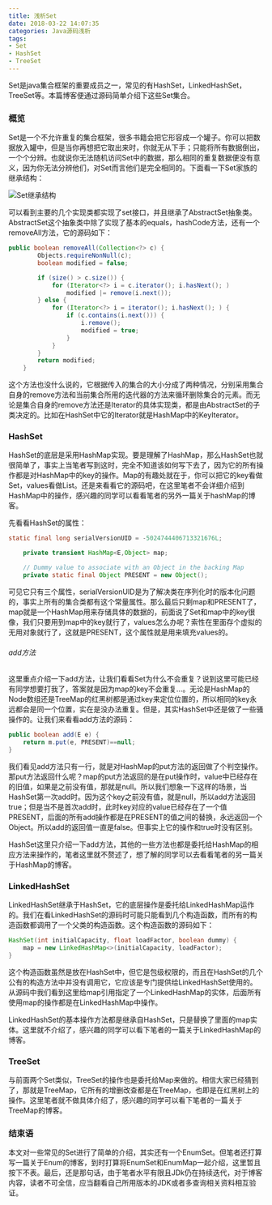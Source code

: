 ```yaml
---
title: 浅析Set
date: 2018-03-22 14:07:35
categories: Java源码浅析
tags:
- Set
- HashSet
- TreeSet
---
```


Set是java集合框架的重要成员之一，常见的有HashSet，LinkedHashSet，TreeSet等。本篇博客便通过源码简单介绍下这些Set集合。

### 概览

Set是一个不允许重复的集合框架，很多书籍会把它形容成一个罐子。你可以把数据放入罐中，但是当你再想把它取出来时，你就无从下手；只能将所有数据倒出，一个个分辨。也就说你无法随机访问Set中的数据，那么相同的重复数据便没有意义，因为你无法分辨他们，对Set而言他们是完全相同的。下面看一下Set家族的继承结构：

![Set继承结构](https://yusheng-picgo.oss-cn-beijing.aliyuncs.com/picgo/Set继承结构.png)

可以看到主要的几个实现类都实现了set接口，并且继承了AbstractSet抽象类。AbstractSet这个抽象类中除了实现了基本的equals，hashCode方法，还有一个removeAll方法，它的源码如下：

```java
public boolean removeAll(Collection<?> c) {
        Objects.requireNonNull(c);
        boolean modified = false;

        if (size() > c.size()) {
            for (Iterator<?> i = c.iterator(); i.hasNext(); )
                modified |= remove(i.next());
        } else {
            for (Iterator<?> i = iterator(); i.hasNext(); ) {
                if (c.contains(i.next())) {
                    i.remove();
                    modified = true;
                }
            }
        }
        return modified;
    }
```

这个方法也没什么说的，它根据传入的集合的大小分成了两种情况，分别采用集合自身的remove方法和当前集合所用的迭代器的方法来循环删除集合的元素。而无论是集合自身的remove方法还是Iterator的具体实现类，都是由AbstractSet的子类决定的。比如在HashSet中它的Iterator就是HashMap中的KeyIterator。

### HashSet

HashSet的底层是采用HashMap实现。要是理解了HashMap，那么HashSet也就很简单了，事实上当笔者写到这时，完全不知道该如何写下去了，因为它的所有操作都是对HashMap中的key的操作。Map的有趣处就在于，你可以把它的key看做Set，values看做List。还是来看看它的源码吧，在这里笔者不会详细介绍到HashMap中的操作，感兴趣的同学可以看看笔者的另外一篇关于hashMap的博客。

先看看HashSet的属性：

```java
static final long serialVersionUID = -5024744406713321676L;

    private transient HashMap<E,Object> map;

    // Dummy value to associate with an Object in the backing Map
    private static final Object PRESENT = new Object();
```

可见它只有三个属性，serialVersionUID是为了解决类在序列化时的版本化问题的，事实上所有的集合类都有这个常量属性。那么最后只剩map和PRESENT了，map就是一个HashMap用来存储具体的数据的，前面说了Set和map中的key很像，我们只要用到map中的key就行了，values怎么办呢？索性在里面存个虚拟的无用对象就行了，这就是PRESENT，这个属性就是用来填充values的。

###### add方法

这里重点介绍一下add方法，让我们看看Set为什么不会重复？说到这里可能已经有同学想要打我了，答案就是因为map的key不会重复...。无论是HashMap的Node数组还是TreeMap的红黑树都是通过key来定位位置的，所以相同的key永远都会是同一个位置，实在是没办法重复。但是，其实HashSet中还是做了一些骚操作的。让我们来看看add方法的源码：

```java
public boolean add(E e) {
    return m.put(e, PRESENT)==null;
}
```

我们看见add方法只有一行，就是对HashMap的put方法的返回做了个判空操作。那put方法返回什么呢？map的put方法返回的是在put操作时，value中已经存在的旧值，如果是之前没有值，那就是null。所以我们想象一下这样的场景，当HashSet第一次add时。因为这个key之前没有值，就是null，所以add方法返回true；但是当不是首次add时，此时key对应的value已经存在了一个值PRESENT，后面的所有add操作都是在PRESENT的值之间的替换，永远返回一个Object。所以add的返回值一直是false。但事实上它的操作和true时没有区别。

HashSet这里只介绍一下add方法，其他的一些方法也都是委托给HashMap的相应方法来操作的，笔者这里就不赘述了，想了解的同学可以去看看笔者的另一篇关于HashMap的博客。

### LinkedHashSet

LinkedHashSet继承于HashSet，它的底层操作是委托给LinkedHashMap运作的。我们在看LinkedHashSet的源码时可能只能看到几个构造函数，而所有的构造函数都调用了一个父类的构造函数。这个构造函数的源码如下：

```java
HashSet(int initialCapacity, float loadFactor, boolean dummy) {
    map = new LinkedHashMap<>(initialCapacity, loadFactor);
}
```

这个构造函数虽然是放在HashSet中，但它是包级权限的，而且在HashSet的几个公有的构造方法中并没有调用它，它应该是专门提供给LinkedHashSet使用的。从源码中我们看到这里给map引用指定了一个LinkedHashMap的实体，后面所有使用map的操作都是在LinkedHashMap中操作。

LinkedHashSet的基本操作方法都是继承自HashSet，只是替换了里面的map实体。这里就不介绍了，感兴趣的同学可以看下笔者的一篇关于LinkedHashMap的博客。

### TreeSet

与前面两个Set类似，TreeSet的操作也是委托给Map来做的。相信大家已经猜到了，那就是TreeMap，它所有的增删改查都是在TreeMap，也即是在红黑树上的操作。这里笔者就不做具体介绍了，感兴趣的同学可以看下笔者的一篇关于TreeMap的博客。

### 结束语

本文对一些常见的Set进行了简单的介绍，其实还有一个EnumSet。但笔者还打算写一篇关于Enum的博客，到时打算将EnumSet和EnumMap一起介绍，这里暂且按下不表。最后，还是那句话，由于笔者水平有限且JDk仍在持续迭代，对于博客内容，读者不可全信，应当翻看自己所用版本的JDK或者多查询相关资料相互验证。
